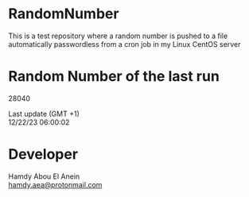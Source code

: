 # RandomNumber    
This is a test repository where a random number is pushed to a file automatically passwordless from a cron job in my Linux CentOS server    
# Random Number of the last run   
28040
      
Last update (GMT +1)    
12/22/23 06:00:02
# Developer    
Hamdy Abou El Anein   
hamdy.aea@protonmail.com
